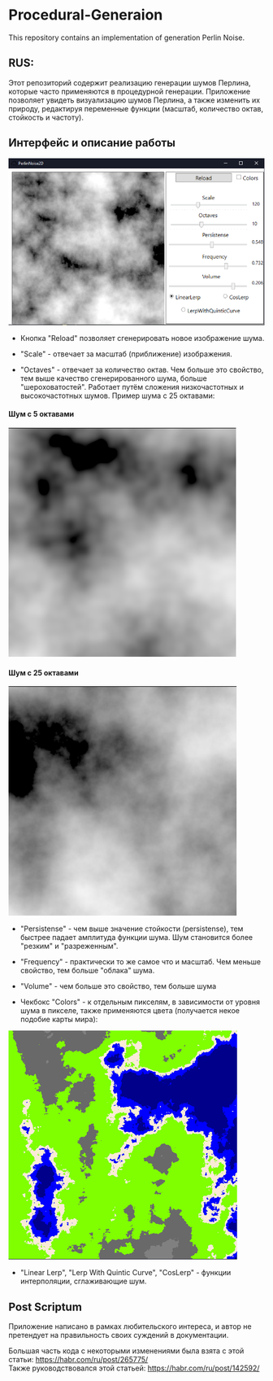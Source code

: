 # Procedural-Generaion
This repository contains an implementation of generation Perlin Noise.

## RUS:

Этот репозиторий содержит реализацию генерации шумов Перлина, которые часто применяются в процедурной генерации.
Приложение позволяет увидеть визуализацию шумов Перлина, а также изменить их природу, редактируя переменные функции (масштаб, количество октав, стойкость и частоту).

## Интерфейс и описание работы
![Изображения](Screenshots/Interface.PNG)

* Кнопка "Reload" позволяет сгенерировать новое изображение шума. 

* "Scale" - отвечает за масштаб (приближение) изображения.

* "Octaves" - отвечает за количество октав. Чем больше это свойство, тем выше качество сгенерированного шума, больше "шероховатостей". Работает путём сложения низкочастотных и высокочастотных шумов. Пример шума c 25 октавами:

#### Шум с 5 октавами

![Изображения](Screenshots/Noise_5_Octaves.PNG)

#### Шум с 25 октавами

![Изображения](Screenshots/Noise_25_Octaves.PNG)

* "Persistense" - чем выше значение стойкости (persistense), тем быстрее падает амплитуда функции шума. Шум становится более "резким" и "разреженным".

* "Frequency" - практически то же самое что и масштаб. Чем меньше свойство, тем больше "облака" шума.

* "Volume" - чем больше это свойство, тем больше шума

* Чекбокс "Colors" - к отдельным пикселям, в зависимости от уровня шума в пикселе, также применяются цвета (получается некое подобие карты мира):

![Изображения](Screenshots/Map2.PNG)

* "Linear Lerp", "Lerp With Quintic Curve", "CosLerp" - функции интерполяции, сглаживающие шум.

## Post Scriptum

Приложение написано в рамках любительского интереса, и автор не претендует на правильность своих суждений в документации.

Большая часть кода с некоторыми изменениями была взята с этой статьи: https://habr.com/ru/post/265775/
<br> Также руководствовался этой статьей: https://habr.com/ru/post/142592/
